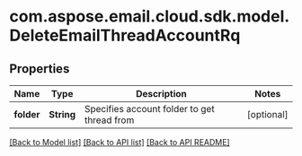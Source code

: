 
# com.aspose.email.cloud.sdk.model.DeleteEmailThreadAccountRq

## Properties
Name | Type | Description | Notes
------------ | ------------- | ------------- | -------------
**folder** | **String** | Specifies account folder to get thread from              |  [optional]


[[Back to Model list]](README.md#documentation-for-models) [[Back to API list]](README.md#documentation-for-api-endpoints) [[Back to API README]](README.md)


